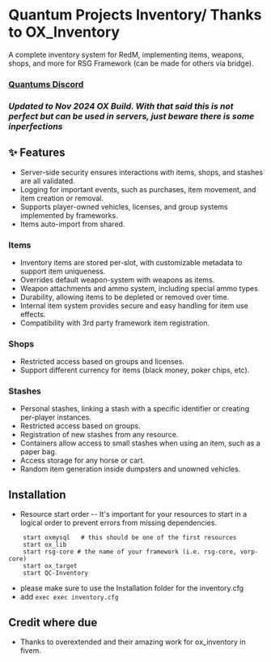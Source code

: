 # Quantum Projects Inventory/ Thanks to OX_Inventory
A complete inventory system for RedM, implementing items, weapons, shops, and more for RSG Framework (can be made for others via bridge).

### [Quantums Discord](https://discord.gg/kJ8ZrGM8TS)

### _Updated to Nov 2024 OX Build. With that said this is not perfect but can be used in servers, just beware there is some inperfections_

## ✨ Features

- Server-side security ensures interactions with items, shops, and stashes are all validated.
- Logging for important events, such as purchases, item movement, and item creation or removal.
- Supports player-owned vehicles, licenses, and group systems implemented by frameworks.
- Items auto-import from shared.

### Items
- Inventory items are stored per-slot, with customizable metadata to support item uniqueness.
- Overrides default weapon-system with weapons as items.
- Weapon attachments and ammo system, including special ammo types.
- Durability, allowing items to be depleted or removed over time.
- Internal item system provides secure and easy handling for item use effects.
- Compatibility with 3rd party framework item registration.

### Shops
- Restricted access based on groups and licenses.
- Support different currency for items (black money, poker chips, etc).

### Stashes
- Personal stashes, linking a stash with a specific identifier or creating per-player instances.
- Restricted access based on groups.
- Registration of new stashes from any resource.
- Containers allow access to small stashes when using an item, such as a paper bag.
- Access storage for any horse or cart.
- Random item generation inside dumpsters and unowned vehicles.

## Installation
- Resource start order
-- It's important for your resources to start in a logical order to prevent errors from missing dependencies.
```
    start oxmysql   # this should be one of the first resources
    start ox_lib
    start rsg-core # the name of your framework (i.e. rsg-core, vorp-core)
    start ox_target
    start QC-Inventory
```
- please make sure to use the Installation folder for the inventory.cfg
- add `exec exec inventory.cfg`

## Credit where due
- Thanks to overextended and their amazing work for ox_inventory in fivem.
